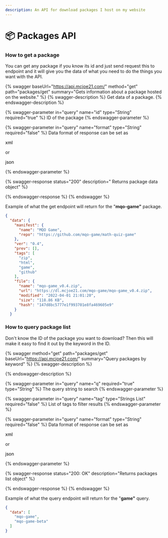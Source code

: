 ```yaml
---
description: An API for download packages I host on my website
---
```


# 📦 Packages API

### How to get a package <a href="#get" id="get"></a>

You can get any package if you know its id and just send request this to endpoint and it will give you the data of what you need to do the things you want with the API.

{% swagger baseUrl="https://api.mcjoe21.com/" method="get" path="packages/get" summary="Gets information about a package hosted on the website." %}
{% swagger-description %}
Get data of a package.
{% endswagger-description %}

{% swagger-parameter in="query" name="id" type="String" required="true" %}
ID of the package
{% endswagger-parameter %}

{% swagger-parameter in="query" name="format" type="String" required="false" %}
Data format of response can be set as 

<mark style="background-color:blue;">

xml

</mark>

 or 

<mark style="background-color:yellow;">

json

</mark>
{% endswagger-parameter %}

{% swagger-response status="200" description=" Returns package data object" %}

{% endswagger-response %}
{% endswagger %}

Example of what the get endpoint will return for the "**mqo-game"** package.

```json
{
  "data": {
    "manifest": {
      "name": "MQO Game",
      "repo": "https://github.com/mqo-game/math-quiz-game"
    },
    "ver": "0.4",
    "prev": [],
    "tags": [
      "zip",
      "html",
      "game",
      "github"
    ],
    "file": {
      "name": "mqo-game_v0.4.zip",
      "url": "https://dl.mcjoe21.com/mqo-game/mqo-game_v0.4.zip",
      "modified": "2022-04-01 21:01:20",
      "size": "118.86 KB",
      "hash": "147d8bc5777e1f993701e8fa469605e9"
    }
  }
```

### How to query package list <a href="#query" id="query"></a>

Don't know the ID of the package you want to download? Then this will make it easy to find it out by the keyword in the ID.

{% swagger method="get" path="packages/get" baseUrl="https://api.mcjoe21.com/" summary="Query packages by keyword" %}
{% swagger-description %}

{% endswagger-description %}

{% swagger-parameter in="query" name="q" required="true" type="String" %}
The query string to search
{% endswagger-parameter %}

{% swagger-parameter in="query" name="tag" type="Strings List" required="false" %}
List of tags to filter results
{% endswagger-parameter %}

{% swagger-parameter in="query" name="format" type="String" required="false" %}
Data format of response can be set as 

<mark style="background-color:blue;">

xml

</mark>

 or 

<mark style="background-color:yellow;">

json

</mark>
{% endswagger-parameter %}

{% swagger-response status="200: OK" description="Returns packages list object" %}

{% endswagger-response %}
{% endswagger %}

Example of what the query endpoint will return for the "**game"** query.

```json
{
  "data": [
    "mqo-game",
    "mqo-game-beta"
  ]
}
```

